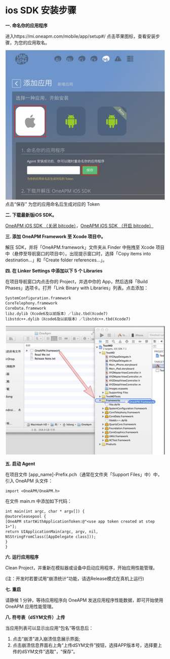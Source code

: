 # ios SDK 安装步骤

**一. 命名你的应用程序**

进入https://mi.oneapm.com/mobile/app/setup#/
点击苹果图标，查看安装步骤，为您的应用取名。

![安装](1E.jpg)
点击“保存”
为您的应用命名后生成对应的 Token

**二. 下载最新版iOS SDK。**

[OneAPM iOS SDK （关闭 bitcode）](https://download.oneapm.com/ios_agent/iOS_SDK_latest_Xcode6.zip)，[OneAPM iOS SDK （开启 bitcode）](https://download.oneapm.com/ios_agent/iOS_SDK_latest_Xcode7.zip)



**三. 添加 OneAPM Framework 至 Xcode 项目中。**

解压 SDK，并将「OneAPM.framework」文件夹从 Finder 中拖拽至 Xcode 项目中（悬停至导航窗口的项目中）。出现提示窗口时，选择「Copy items into destination...」和「Create folder references...」。

**四. 在 Linker Settings 中添加以下 5 个 Libraries**

在项目导航窗口内点击你的 Project，并选中你的 App，然后选择「Build Phases」选项卡。打开「Link Binary with Libraries」列表。点击添加：
```
SystemConfiguration.framework
CoreTelephony.framework
CoreData.framework
libz.dylib（Xcode6及以前版本）／libz.tbd(Xcode7)
libstdc++.dylib（Xcode6及以前版本）／libstdc++.tbd(Xcode7)
```
![安装](2E.jpg)

**五. 启动 Agent**

在项目文件 [app_name]-Prefix.pch（通常在文件夹「Support Files」中）中，引入 OneAPM 头文件：
```
import <OneAPM/OneAPM.h>
```
在文件 main.m 中添加如下代码：
```
int main(int argc, char * argv[]) {
@autoreleasepool {
[OneAPM startWithApplicationToken:@"<use app token created at step 1>"];
return UIApplicationMain(argc, argv, nil, NSStringFromClass([AppDelegate class]));
}
}
```
**六. 运行应用程序**

Clean Project，并重新在模拟器或设备中启动应用程序，开始应用性能管理。

(注：开发时若要试用“崩溃统计”功能，请选Release模式在真机上运行)

**七. 重启**

请静候 1 分钟，等待应用程序向 OneAPM 发送应用程序性能数据，即可开始使用 OneAPM 应用性能管理。

**八. 符号表（dSYM文件）上传**

当应用列表可以显示出应用“包名”等信息后：

1. 点击“崩溃”进入崩溃信息展示界面;
2. 点击崩溃信息界面右上角“上传dSYM文件”按钮，选择APP版本号，选择要上传的dSYM文件"选取"，“保存”。

